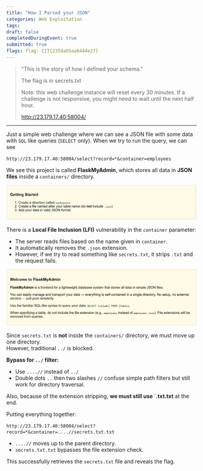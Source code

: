 ```yaml
---
title: "How I Parsed your JSON"
categories: Web Exploitation
tags: 
draft: false
completedDuringEvent: true
submitted: true
flags: flag: CIT{235da65aa6444e27}
---
```

> "This is the story of how I defined your schema."
>
> The flag is in secrets.txt
>
> Note: this web challenge instance will reset every 30 minutes. If a challenge is not responsive, you might need to wait until the next half hour.
>
> http://23.179.17.40:58004/

---

Just a simple web challenge where we can see a JSON file with some data with `SQL` like queries (`SELECT` only). When we try to run the query, we can see

```
http://23.179.17.40:58004/select?record=*&container=employees
```

We see this project is called **FlaskMyAdmin**, which stores all data in **JSON files** inside a `containers/` directory.

![alt text](image.png)

There is a **Local File Inclusion (LFI)** vulnerability in the `container` parameter:

- The server reads files based on the name given in `container`.
- It automatically removes the `.json` extension.
- However, if we try to read something like `secrets.txt`, it strips `.txt` and the request fails.

![alt text](image-1.png)

Since `secrets.txt` is **not** inside the `containers/` directory, we must move up one directory.  
However, traditional `../` is blocked.

**Bypass for `../` filter:**
- Use `....//` instead of `../`
- Double dots `..` then two slashes `//` confuse simple path filters but still work for directory traversal.

Also, because of the extension stripping, **we must still use `.txt.txt** at the end.

Putting everything together:

```plaintext
http://23.179.17.40:58004/select?record=*&container=....//secrets.txt.txt
```

- `....//` moves up to the parent directory.
- `secrets.txt.txt` bypasses the file extension check.

This successfully retrieves the `secrets.txt` file and reveals the flag.
